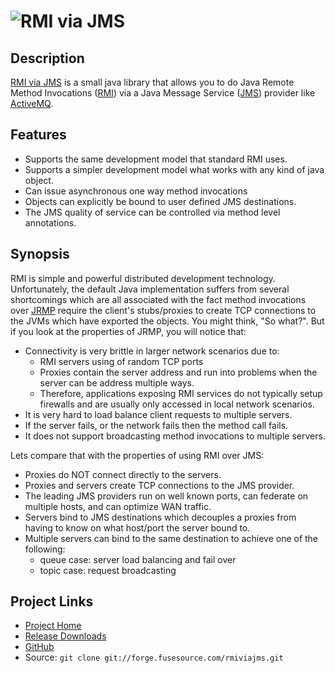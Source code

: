 ![RMI via JMS][1]
=================

Description
-----------

[RMI via JMS][2] is a small java library that allows you to do Java Remote Method Invocations ([RMI][3])  via a Java Message Service ([JMS][4])  provider like [ActiveMQ][5].

Features
--------

* Supports the same development model that standard RMI uses.
* Supports a simpler development model what works with any kind of java object.
* Can issue asynchronous one way method invocations
* Objects can explicitly be bound to user defined JMS destinations.
* The JMS quality of service can be controlled via method level annotations.

Synopsis
--------

RMI is simple and powerful distributed development technology.  Unfortunately, the default Java implementation suffers from several shortcomings which are all associated with the fact method invocations over [JRMP][6] require the client's stubs/proxies to create TCP connections to the JVMs which have exported the objects.  You might think, "So what?".  But if you look at the properties of JRMP, you will notice that:

* Connectivity is very brittle in larger network scenarios due to:
  * RMI servers using of random TCP ports
  * Proxies contain the server address and run into problems when the server can be address multiple ways.
  * Therefore, applications exposing RMI services do not typically setup firewalls and are usually only accessed in local network scenarios.
* It is very hard to load balance client requests to multiple servers.
* If the server fails, or the network fails then the method call fails.
* It does not support broadcasting method invocations to multiple servers.

Lets compare that with the properties of using RMI over JMS:

* Proxies do NOT connect directly to the servers.  
* Proxies and servers create TCP connections to the JMS provider.
* The leading JMS providers run on well known ports, can federate on multiple hosts, and can optimize WAN traffic.
* Servers bind to JMS destinations which decouples a proxies from having to know on what host/port the server bound to.
* Multiple servers can bind to the same destination to achieve one of the following:
  * queue case: server load balancing and fail over
  * topic case: request broadcasting


Project Links
-------------

* [Project Home][2]
* [Release Downloads](http://rmiviajms.fusesource.org/downloads/index.html)
* [GitHub](http://github.com/chirino/rmiviajms/tree/master)
* Source: `git clone git://forge.fusesource.com/rmiviajms.git`

[1]: http://rmiviajms.fusesource.org/images/project-logo-small.png "RMI via JMS"
[2]: http://rmiviajms.fusesource.org "Project Home Page"
[3]: http://java.sun.com/docs/books/tutorial/rmi/overview.html
[4]: http://java.sun.com/products/jms/tutorial/1_3_1-fcs/doc/basics.html
[5]: http://fusesource.com/products/enterprise-activemq
[6]: http://en.wikipedia.org/wiki/Java_Remote_Method_Protocol
